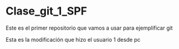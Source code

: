 # Clase_git_1_SPF
Este es el primer repositorio que vamos a usar para ejemplificar git

Esta es la modificación que hizo el usuario 1 desde pc
